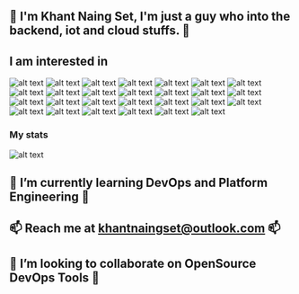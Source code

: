 <!---
khantnaingset-kns/khantnaingset-kns is a ✨ special ✨ repository because its `README.md` (this file) appears on your GitHub profile.
You can click the Preview link to take a look at your changes.
--->
## 👋 I'm Khant Naing Set, I'm just a guy who into the backend, iot and cloud stuffs. 👋 ##

## I am interested in ##
![alt text](https://img.shields.io/badge/Amazon_AWS-FF9900?style=for-the-badge&logo=amazonaws&logoColor=white) ![alt text](https://img.shields.io/badge/Google_Cloud-4285F4?style=for-the-badge&logo=google-cloud&logoColor=white) ![alt text](https://img.shields.io/badge/Terraform-7B42BC?style=for-the-badge&logo=terraform&logoColor=white)  ![alt text](https://img.shields.io/badge/Yarn-2C8EBB?style=for-the-badge&logo=yarn&logoColor=white) ![alt text](https://img.shields.io/badge/Go-00ADD8?style=for-the-badge&logo=go&logoColor=white) ![alt text](https://img.shields.io/badge/TypeScript-007ACC?style=for-the-badge&logo=typescript&logoColor=white) ![alt text](https://img.shields.io/badge/eslint-3A33D1?style=for-the-badge&logo=eslint&logoColor=white) ![alt text](https://img.shields.io/badge/prettier-1A2C34?style=for-the-badge&logo=prettier&logoColor=F7BA3E) ![alt text](https://img.shields.io/badge/Notion-000000?style=for-the-badge&logo=notion&logoColor=white) ![alt text](https://img.shields.io/badge/Python-FFD43B?style=for-the-badge&logo=python&logoColor=blue) ![alt text](https://img.shields.io/badge/JavaScript-323330?style=for-the-badge&logo=javascript&logoColor=F7DF1E) ![alt text](https://img.shields.io/badge/Dart-0175C2?style=for-the-badge&logo=dart&logoColor=white) ![alt text](https://img.shields.io/badge/kubernetes-326ce5.svg?&style=for-the-badge&logo=kubernetes&logoColor=white) ![alt text](https://img.shields.io/badge/Docker-2CA5E0?style=for-the-badge&logo=docker&logoColor=white) ![alt text](https://img.shields.io/badge/Deno-white?style=for-the-badge&logo=deno&logoColor=464647) ![alt text](https://img.shields.io/badge/Ansible-000000?style=for-the-badge&logo=ansible&logoColor=white) ![alt text](https://img.shields.io/badge/Pulumi-8A3391?style=for-the-badge&logo=pulumi&logoColor=white) ![alt text](https://img.shields.io/badge/Github%20Actions-282a2e?style=for-the-badge&logo=githubactions&logoColor=367cfe) ![alt text](https://img.shields.io/badge/GitLab-330F63?style=for-the-badge&logo=gitlab&logoColor=white) ![alt text](https://img.shields.io/badge/Raspberry%20Pi-A22846?style=for-the-badge&logo=Raspberry%20Pi&logoColor=white) ![alt text](https://img.shields.io/badge/Linux-FCC624?style=for-the-badge&logo=linux&logoColor=black) ![alt text](https://img.shields.io/badge/Riot_Games-D32936?style=for-the-badge&logo=riot-games&logoColor=white) ![alt text](https://img.shields.io/badge/Istio-466BB0?style=for-the-badge&logo=Istio&logoColor=white) ![alt text](https://img.shields.io/badge/Helm-0F1689?style=for-the-badge&logo=Helm&labelColor=0F1689) ![alt text](https://img.shields.io/badge/.NET-512BD4?style=for-the-badge&logo=dotnet&logoColor=white) ![alt text](https://img.shields.io/badge/Elastic_Search-005571?style=for-the-badge&logo=elasticsearch&logoColor=white) ![alt text](https://img.shields.io/badge/Azure_DevOps-0078D7?style=for-the-badge&logo=azure-devops&logoColor=white)

### My stats ###

![alt text](https://github-readme-stats.vercel.app/api?username=khantnaingset-kns&theme=blue-green)


## 🌱 I’m currently learning DevOps and Platform Engineering 🌱 ##

## 📫 Reach me at khantnaingset@outlook.com 📫 ##

## 💞️ I’m looking to collaborate on OpenSource DevOps Tools 💞️ ##

